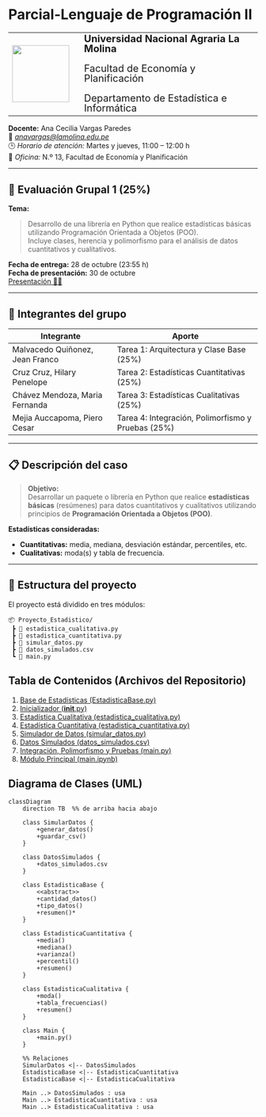 # Parcial-Lenguaje de Programación II
<table>
  <tr>
    <td style="padding-right: 20px;">
      <img src="https://upload.wikimedia.org/wikipedia/commons/a/a9/Unalm_logo.png" width="115" />
    </td>
    <td style="vertical-align: top; font-size: 20px; line-height: 1.0;">
      <strong>Universidad Nacional Agraria La Molina</strong><br><br>
      Facultad de Economía y Planificación<br><br>
      Departamento de Estadística e Informática
    </td>
  </tr>
</table>

**Docente:** Ana Cecilia Vargas Paredes  
📧 *anavargas@lamolina.edu.pe*  
🕒 *Horario de atención:* Martes y jueves, 11:00 – 12:00 h  
🏫 *Oficina:* N.º 13, Facultad de Economía y Planificación  

---

## 🧮 Evaluación Grupal 1 (25%)

**Tema:**  
> Desarrollo de una librería en Python que realice estadísticas básicas utilizando Programación Orientada a Objetos (POO).  
> Incluye clases, herencia y polimorfismo para el análisis de datos cuantitativos y cualitativos.

**Fecha de entrega:** 28 de octubre (23:55 h)  
**Fecha de presentación:** 30 de octubre  
[Presentación 👩‍🏫](https://mar93681-jpg.github.io/Parcial-LP2/)

---

## 👥 Integrantes del grupo

| Integrante   | Aporte   |
|---------------|----------|
| Malvacedo Quiñonez, Jean Franco  | Tarea 1: Arquitectura y Clase Base (25%)  |
| Cruz Cruz, Hilary Penelope       | Tarea 2: Estadísticas Cuantitativas (25%)  |
| Chávez Mendoza, Maria Fernanda   | Tarea 3: Estadísticas Cualitativas (25%)  |
| Mejia Auccapoma, Piero Cesar     | Tarea 4: Integración, Polimorfismo y Pruebas (25%)  |

---

## 📋 Descripción del caso

> **Objetivo:**  
> Desarrollar un paquete o librería en Python que realice **estadísticas básicas** (resúmenes) para datos cuantitativos y cualitativos utilizando principios de **Programación Orientada a Objetos (POO)**.

**Estadísticas consideradas:**
- **Cuantitativas:** media, mediana, desviación estándar, percentiles, etc.  
- **Cualitativas:** moda(s) y tabla de frecuencia.

---

## 🧩 Estructura del proyecto

El proyecto está dividido en tres módulos:

```text
📦 Proyecto_Estadistico/
 ┣ 📜 estadistica_cualitativa.py
 ┣ 📜 estadistica_cuantitativa.py
 ┣ 📜 simular_datos.py
 ┣ 📜 datos_simulados.csv
 ┗ 📜 main.py
```
## Tabla de Contenidos (Archivos del Repositorio)

1. [Base de Estadísticas (EstadisticaBase.py)](libreria/estadisticas_poo/EstadisticaBase.py)
2. [Inicializador (__init__.py)](libreria/estadisticas_poo/__init__.py)
3. [Estadística Cualitativa (estadistica_cualitativa.py)](libreria/estadisticas_poo/estadistica_cualitativa.py)
4. [Estadística Cuantitativa (estadistica_cuantitativa.py)](libreria/estadisticas_poo/estadistica_cuantitativa.py)
6. [Simulador de Datos (simular_datos.py)](libreria/simular_datos.py)
7. [Datos Simulados (datos_simulados.csv)](Data/datos_simulados.csv)
8. [Integración, Polimorfismo y Pruebas (main.py)](libreria/estadisticas_poo/main.py)
9. [Módulo Principal (main.ipynb)](notebooks/main.ipynb)

## Diagrama de Clases (UML)
 
```mermaid
classDiagram
    direction TB  %% de arriba hacia abajo

    class SimularDatos {
        +generar_datos()
        +guardar_csv()
    }

    class DatosSimulados {
        +datos_simulados.csv
    }

    class EstadisticaBase {
        <<abstract>>
        +cantidad_datos()
        +tipo_datos()
        +resumen()*
    }

    class EstadisticaCuantitativa {
        +media()
        +mediana()
        +varianza()
        +percentil()
        +resumen()
    }

    class EstadisticaCualitativa {
        +moda()
        +tabla_frecuencias()
        +resumen()
    }

    class Main {
        +main.py()
    }

    %% Relaciones
    SimularDatos <|-- DatosSimulados
    EstadisticaBase <|-- EstadisticaCuantitativa
    EstadisticaBase <|-- EstadisticaCualitativa

    Main ..> DatosSimulados : usa
    Main ..> EstadisticaCuantitativa : usa
    Main ..> EstadisticaCualitativa : usa
